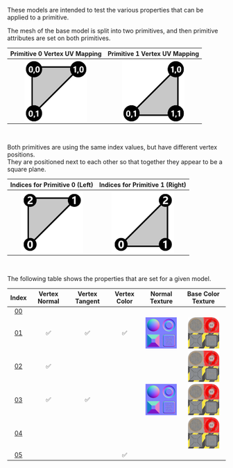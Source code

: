 These models are intended to test the various properties that can be applied to a primitive.  

The mesh of the base model is split into two primitives, and then primitive attributes are set on both primitives.  

Primitive 0 Vertex UV Mapping | Primitive 1 Vertex UV Mapping
:---: | :---:
<img src="Figures/Figure_UVSpace2.png" height="144" width="144" align="middle"> | <img src="Figures/Figure_UVSpace3.png" height="144" width="144" align="middle"> 

<br>

Both primitives are using the same index values, but have different vertex positions.  
They are positioned next to each other so that together they appear to be a square plane.

Indices for Primitive 0 (Left) | Indices for Primitive 1 (Right)
:---: | :---:
<img src="Figures/Figure_Indices_Primitive0.png" height="144" width="144" align="middle"> | <img src="Figures/Figure_Indices_Primitive1.png" height="144" width="144" align="middle">


<br>

The following table shows the properties that are set for a given model.  


Index | Vertex Normal | Vertex Tangent | Vertex Color | Normal Texture | Base Color Texture
:---: | :---: | :---: | :---: | :---: | :---:
[00](Mesh_Primitives_00.gltf) |   |   |   |   |  
[01](Mesh_Primitives_01.gltf) | :white_check_mark: | :white_check_mark: | :white_check_mark: | <img src="Textures/Texture_normal.png" height="72" width="72" align="middle"> | <img src="Textures/Texture_baseColor.png" height="72" width="72" align="middle">
[02](Mesh_Primitives_02.gltf) | :white_check_mark: |   |   |   | <img src="Textures/Texture_baseColor.png" height="72" width="72" align="middle">
[03](Mesh_Primitives_03.gltf) | :white_check_mark: | :white_check_mark: |   | <img src="Textures/Texture_normal.png" height="72" width="72" align="middle"> | <img src="Textures/Texture_baseColor.png" height="72" width="72" align="middle">
[04](Mesh_Primitives_04.gltf) |   |   |   |   | <img src="Textures/Texture_baseColor.png" height="72" width="72" align="middle">
[05](Mesh_Primitives_05.gltf) |   |   | :white_check_mark: |   |  
 
